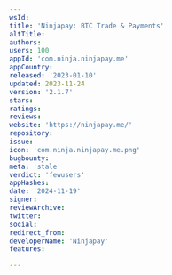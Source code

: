 ```yaml
---
wsId: 
title: 'Ninjapay: BTC Trade & Payments'
altTitle: 
authors: 
users: 100
appId: 'com.ninja.ninjapay.me'
appCountry: 
released: '2023-01-10'
updated: 2023-11-24
version: '2.1.7'
stars: 
ratings: 
reviews: 
website: 'https://ninjapay.me/'
repository: 
issue: 
icon: 'com.ninja.ninjapay.me.png'
bugbounty: 
meta: 'stale'
verdict: 'fewusers'
appHashes: 
date: '2024-11-19'
signer: 
reviewArchive: 
twitter: 
social: 
redirect_from: 
developerName: 'Ninjapay'
features: 

---
```



